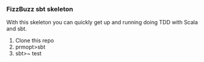 ### FizzBuzz sbt skeleton
With this skeleton you can quickly get up and running doing TDD with Scala and sbt.

1. Clone this repo
2. prmopt>sbt
3. sbt>~ test

